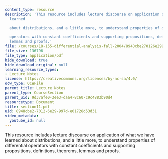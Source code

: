 ```yaml
---
content_type: resource
description: 'This resource includes lecture discourse on application of what we have
  learned

  about distributions, and a little more, to understand properties of differential

  operators with constant coefficients and supporting propositions, definitions, theorems,
  lemmas and proofs.'
file: /courses/18-155-differential-analysis-fall-2004/8948cbe270126e29997de01728d53d31_section11.pdf
file_size: 136796
file_type: application/pdf
hide_download: true
hide_download_original: null
learning_resource_types:
- Lecture Notes
license: https://creativecommons.org/licenses/by-nc-sa/4.0/
ocw_type: OCWFile
parent_title: Lecture Notes
parent_type: CourseSection
parent_uid: 9d37afe0-3ee3-daa4-8c60-c9c4883b90d4
resourcetype: Document
title: section11.pdf
uid: 8948cbe2-7012-6e29-997d-e01728d53d31
video_metadata:
  youtube_id: null
---
```

This resource includes lecture discourse on application of what we have learned
about distributions, and a little more, to understand properties of differential
operators with constant coefficients and supporting propositions, definitions, theorems, lemmas and proofs.